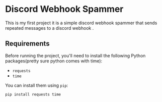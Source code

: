 # Discord Webhook Spammer

This is my first project it is a simple  discord webhook spammer  that sends repeated messages to a discord webhook .

## Requirements

Before running the project, you'll need to install the following Python packages(pretty sure python comes with time): 

- `requests`
- `time`

You can install them using `pip`:

```bash
pip install requests time
